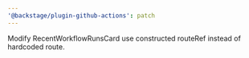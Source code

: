 ```yaml
---
'@backstage/plugin-github-actions': patch
---
```


Modify RecentWorkflowRunsCard use constructed routeRef instead of hardcoded route.
